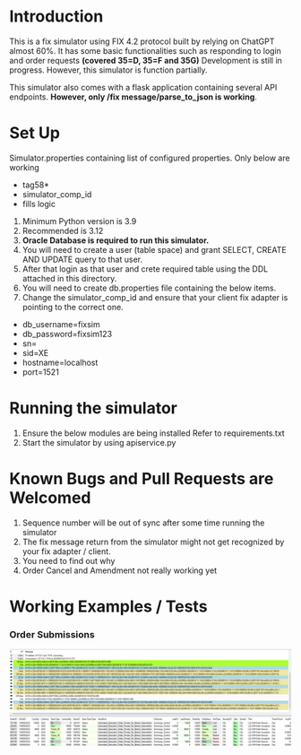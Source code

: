 
# Introduction

This is a fix simulator using FIX 4.2 protocol built by relying on ChatGPT almost 60%. 
It has some basic functionalities such as responding to login and order requests **(covered 35=D, 35=F and 35G)**
Development is still in progress. However, this simulator is function partially. </br>

This simulator also comes with a flask application containing several API endpoints. **However, only /fix message/parse_to_json is working**. 

# Set Up

Simulator.properties containing list of configured properties. Only below are working

* tag58*
* simulator_comp_id
* fills logic


1. Minimum Python version is 3.9
2. Recommended is 3.12
3. **Oracle Database is required to run this simulator.**
4. You will need to create a user (table space) and grant SELECT, CREATE AND UPDATE query to that user.
5. After that login as that user and crete required table using the DDL attached in this directory.
6. You will need to create db.properties file containing the below items.
7. Change the simulator_comp_id and ensure that your client fix adapter is pointing to the correct one.


* db_username=fixsim
* db_password=fixsim123
* sn=
* sid=XE
* hostname=localhost
* port=1521


# Running the simulator

1. Ensure the below modules are being installed Refer to requirements.txt
2. Start the simulator by using apiservice.py

# Known Bugs and Pull Requests are Welcomed
1. Sequence number will be out of sync after some time running the simulator
2. The fix message return from the simulator might not get recognized by your fix adapter / client. 
3. You need to find out why
4. Order Cancel and Amendment not really working yet

# Working Examples / Tests


### **Order Submissions**

![img.png](img.png)


